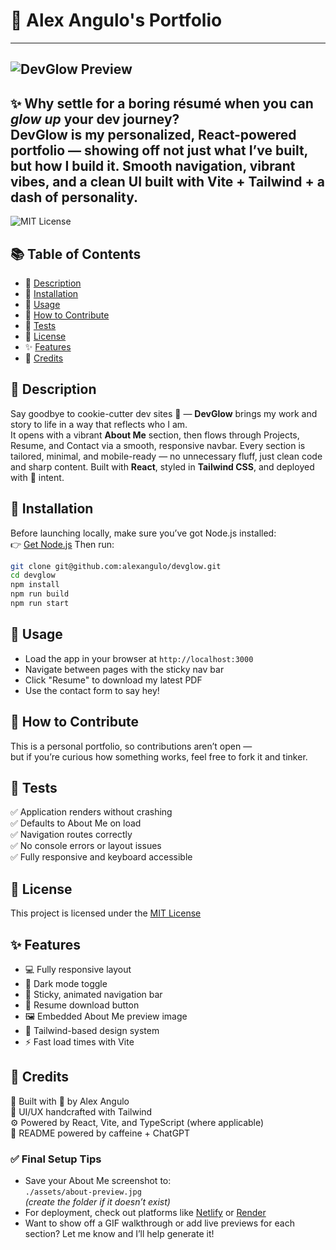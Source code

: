 # 🌟 Alex Angulo's Portfolio
---
![DevGlow Preview](./assets/portfolio-preview.jpg)
---
✨ Why settle for a boring résumé when you can **_glow up_** your dev journey?  
**DevGlow** is my personalized, React-powered portfolio — showing off not just what I’ve built, but how I build it. Smooth navigation, vibrant vibes, and a clean UI built with Vite + Tailwind + a dash of personality.
---
![MIT License](https://img.shields.io/badge/License-MIT-yellow.svg)
## 📚 Table of Contents
- 📝 [Description](#-description)  
- 💾 [Installation](#-installation)  
- 🚀 [Usage](#-usage)  
- 🤝 [How to Contribute](#-how-to-contribute)  
- 🧪 [Tests](#-tests)  
- 📄 [License](#-license)  
- ✨ [Features](#-features)  
- 🙌 [Credits](#-credits)  
## 📝 Description
Say goodbye to cookie-cutter dev sites 👋 — **DevGlow** brings my work and story to life in a way that reflects who I am.  
It opens with a vibrant **About Me** section, then flows through Projects, Resume, and Contact via a smooth, responsive navbar. Every section is tailored, minimal, and mobile-ready — no unnecessary fluff, just clean code and sharp content. Built with **React**, styled in **Tailwind CSS**, and deployed with 💯 intent.
## 💾 Installation
Before launching locally, make sure you’ve got Node.js installed:  
👉 [Get Node.js](https://nodejs.org)
Then run:
```bash
git clone git@github.com:alexangulo/devglow.git
cd devglow
npm install
npm run build
npm run start
```
## 🚀 Usage
- Load the app in your browser at `http://localhost:3000`
- Navigate between pages with the sticky nav bar
- Click "Resume" to download my latest PDF
- Use the contact form to say hey!
## 🤝 How to Contribute
This is a personal portfolio, so contributions aren’t open —  
but if you’re curious how something works, feel free to fork it and tinker.
## 🧪 Tests
✅ Application renders without crashing  
✅ Defaults to About Me on load  
✅ Navigation routes correctly  
✅ No console errors or layout issues  
✅ Fully responsive and keyboard accessible  
## 📄 License
This project is licensed under the [MIT License](https://choosealicense.com/licenses/mit/)
## ✨ Features
- 💻 Fully responsive layout  
- 🌙 Dark mode toggle  
- 🧭 Sticky, animated navigation bar  
- 📄 Resume download button  
- 🖼️ Embedded About Me preview image  
- 🎨 Tailwind-based design system  
- ⚡ Fast load times with Vite  
## 🙌 Credits
🧠 Built with 💪 by Alex Angulo  
🎨 UI/UX handcrafted with Tailwind  
⚙️ Powered by React, Vite, and TypeScript (where applicable)  
🤖 README powered by caffeine + ChatGPT
### ✅ Final Setup Tips
- Save your About Me screenshot to:  
  `./assets/about-preview.jpg`  
  _(create the folder if it doesn’t exist)_
- For deployment, check out platforms like [Netlify](https://www.netlify.com/) or [Render](https://render.com/)
- Want to show off a GIF walkthrough or add live previews for each section? Let me know and I’ll help generate it!